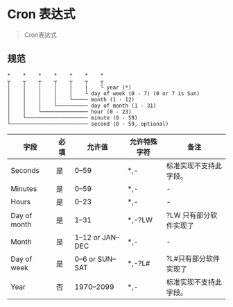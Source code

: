 # Cron 表达式

> Cron表达式

## 规范

```shell
*    *    *    *    *    *    *
┬    ┬    ┬    ┬    ┬    ┬    ┬
│    │    │    │    │    |    └ year (*)
│    │    │    │    │    └ day of week (0 - 7) (0 or 7 is Sun)
│    │    │    │    └───── month (1 - 12)
│    │    │    └────────── day of month (1 - 31)
│    │    └─────────────── hour (0 - 23)
│    └──────────────────── minute (0 - 59)
└───────────────────────── second (0 - 59, optional)
```

| 字段         | 必填 | 允许值          | 允许特殊字符 | 备注                   |
| ------------ | ---- | --------------- | ------------ | ---------------------- |
| Seconds      | 是   | 0–59            | \*,-         | 标准实现不支持此字段。 |
| Minutes      | 是   | 0–59            | \*,-         | -                      |
| Hours        | 是   | 0–23            | \*,-         | -                      |
| Day of month | 是   | 1–31            | \*,-?LW      | ?LW 只有部分软件实现了 |
| Month        | 是   | 1–12 or JAN–DEC | \*,-         | -                      |
| Day of week  | 是   | 0–6 or SUN–SAT  | \*,-?L#      | ?L#只有部分软件实现了  |
| Year         | 否   | 1970–2099       | \*,-         | 标准实现不支持此字段。 |
